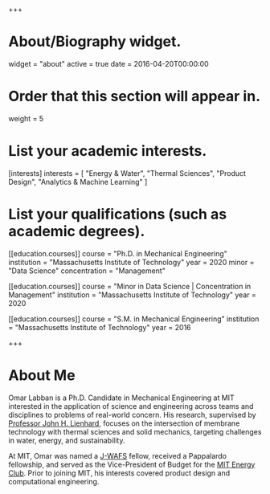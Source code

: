 +++
# About/Biography widget.
widget = "about"
active = true
date = 2016-04-20T00:00:00

# Order that this section will appear in.
weight = 5

# List your academic interests.
[interests]
  interests = [
    "Energy & Water",
    "Thermal Sciences",
    "Product Design",
    "Analytics & Machine Learning"
  ]

# List your qualifications (such as academic degrees).
[[education.courses]]
  course = "Ph.D. in Mechanical Engineering"
  institution = "Massachusetts Institute of Technology"
  year = 2020
  minor = "Data Science"
  concentration = "Management"

[[education.courses]]
  course = "Minor in Data Science | Concentration in Management"
  institution = "Massachusetts Institute of Technology"
  year = 2020

[[education.courses]]
  course = "S.M. in Mechanical Engineering"
  institution = "Massachusetts Institute of Technology"
  year = 2016
 
+++

# About Me

Omar Labban is a Ph.D. Candidate in Mechanical Engineering at MIT interested in the application of science and engineering across teams and disciplines to problems of real-world concern. His research, supervised by [Professor John H. Lienhard](http://meche.mit.edu/people/faculty/LIENHARD@MIT.EDU), focuses on the intersection of membrane technology with thermal sciences and solid mechanics, targeting challenges in water, energy, and sustainability. 

At MIT, Omar was named a [J-WAFS](https://jwafs.mit.edu) fellow, received a Pappalardo fellowship, and served as the Vice-President of Budget for the [MIT Energy Club](https://www.mitenergyclub.org). Prior to joining MIT, his interests covered product design and computational engineering.
